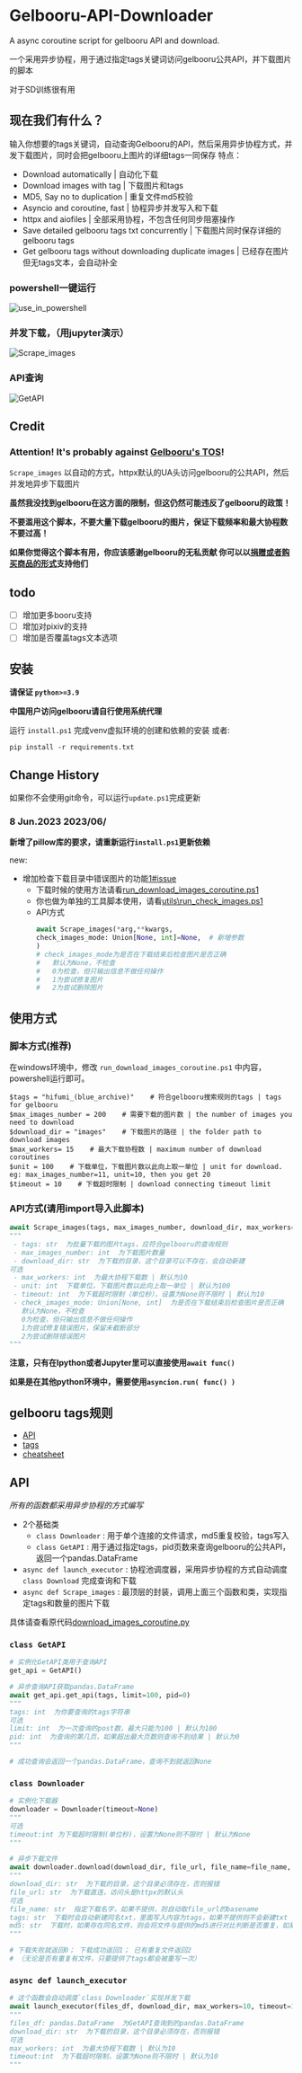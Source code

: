 # Gelbooru-API-Downloader
A async coroutine script for gelbooru API and download.  

一个采用异步协程，用于通过指定tags关键词访问gelbooru公共API，并下载图片的脚本

对于SD训练很有用

## 现在我们有什么？
输入你想要的tags关键词，自动查询Gelbooru的API，然后采用异步协程方式，并发下载图片，同时会把gelbooru上图片的详细tags一同保存
特点：
 - Download automatically | 自动化下载
 - Download images with tag | 下载图片和tags
 - MD5, Say no to duplication | 重复文件md5校验
 - Asyncio and coroutine, fast | 协程异步并发写入和下载
 - httpx and aiofiles | 全部采用协程，不包含任何同步阻塞操作
 - Save detailed gelbooru tags txt concurrently | 下载图片同时保存详细的gelbooru tags
 - Get gelbooru tags without downloading duplicate images | 已经存在图片但无tags文本，会自动补全

### powershell一键运行
![use_in_powershell](./docs/use_in_powershell.png)

### 并发下载，（用jupyter演示）
![Scrape_images](./docs/Scrape_images.png)

### API查询
![GetAPI](./docs/GetAPI.png)

## Credit
### **Attention! It's probably against [Gelbooru's TOS](https://gelbooru.com/tos.php)!**

`Scrape_images` 以自动的方式，httpx默认的UA头访问gelbooru的公共API，然后并发地异步下载图片

**虽然我没找到gelbooru在这方面的限制，但这仍然可能违反了gelbooru的政策！**

**不要滥用这个脚本，不要大量下载gelbooru的图片，保证下载频率和最大协程数不要过高！**

**如果你觉得这个脚本有用，你应该感谢gelbooru的无私贡献
你可以以[捐赠或者购买商品的形式](https://buymyshit.moneygrubbingwhore.com/index.php?page=products&s=list)支持他们**

## todo
- [ ] 增加更多booru支持
- [ ] 增加对pixiv的支持
- [ ] 增加是否覆盖tags文本选项

## 安装
**请保证 `python>=3.9`**

**中国用户访问gelbooru请自行使用系统代理**

运行 `install.ps1` 完成venv虚拟环境的创建和依赖的安装
或者:
```shell
pip install -r requirements.txt
```

## Change History
如果你不会使用git命令，可以运行`update.ps1`完成更新
### 8 Jun.2023 2023/06/
**新增了pillow库的要求，请重新运行`install.ps1`更新依赖**

new:
 - 增加检查下载目录中错误图片的功能[1#issue](https://github.com/WSH032/Gelbooru-API-Downloader/issues/1)
   - 下载时候的使用方法请看[run_download_images_coroutine.ps1](run_download_images_coroutine.ps1)
   - 你也做为单独的工具脚本使用，请看[utils\run_check_images.ps1](utils\run_check_images.ps1)
   - API方式
      ```python
      await Scrape_images(*arg,**kwargs,
      check_images_mode: Union[None, int]=None,  # 新增参数
      )
      # check_images_mode为是否在下载结束后检查图片是否正确
      #   默认为None，不检查
      #   0为检查，但只输出信息不做任何操作
      #   1为尝试修复图片
      #   2为尝试删除图片
      ```


## 使用方式
### 脚本方式(推荐)
在windows环境中，修改 `run_download_images_coroutine.ps1` 中内容，powershell运行即可。
```shell
$tags = "hifumi_(blue_archive)"    # 符合gelbooru搜索规则的tags | tags for gelbooru
$max_images_number = 200    # 需要下载的图片数 | the number of images you need to download
$download_dir = "images"    # 下载图片的路径 | the folder path to download images
$max_workers= 15    # 最大下载协程数 | maximum number of download coroutines
$unit = 100    # 下载单位，下载图片数以此向上取一单位 | unit for download. eg: max_images_number=11, unit=10, then you get 20
$timeout = 10    # 下载超时限制 | download connecting timeout limit
```

### API方式(请用import导入此脚本)
```python
await Scrape_images(tags, max_images_number, download_dir, max_workers=max_workers, unit=unit, timeout=timeout, check_images_mode=check_images_mode)
"""
 - tags: str  为批量下载的图片tags，应符合gelbooru的查询规则
 - max_images_number: int  为下载图片数量
 - download_dir: str  为下载的目录，这个目录可以不存在，会自动新建
可选
 - max_workers: int  为最大协程下载数 | 默认为10
 - unit: int  下载单位，下载图片数以此向上取一单位 | 默认为100
 - timeout: int  为下载超时限制（单位秒），设置为None则不限时 | 默认为10
 - check_images_mode: Union[None, int]  为是否在下载结束后检查图片是否正确
   默认为None，不检查
   0为检查，但只输出信息不做任何操作
   1为尝试修复错误图片，保留未截断部分
   2为尝试删除错误图片
"""
```
**注意，只有在Ipython或者Jupyter里可以直接使用`await func()`**

**如果是在其他python环境中，需要使用`asyncion.run( func() )`**

## gelbooru tags规则
 - [API](https://gelbooru.com/index.php?page=wiki&s=view&id=18780)
 - [tags](https://gelbooru.com/index.php?page=wiki&s=&s=view&id=25921)
 - [cheatsheet](https://gelbooru.com/index.php?page=wiki&s=&s=view&id=26263)

## API

*所有的函数都采用异步协程的方式编写*

 - 2个基础类
   - `class Downloader` : 用于单个连接的文件请求，md5重复校验，tags写入
   - `class GetAPI` : 用于通过指定tags，pid页数来查询gelbooru的公共API，返回一个pandas.DataFrame
 - `async def launch_executor` : 协程池调度器，采用异步协程的方式自动调度 `class Download` 完成查询和下载
 - `async def Scrape_images` : 最顶层的封装，调用上面三个函数和类，实现指定tags和数量的图片下载

具体请查看原代码[download_images_coroutine.py](download_images_coroutine.py)

### `class GetAPI`
```python
# 实例化GetAPI类用于查询API
get_api = GetAPI()

# 异步查询API获取pandas.DataFrame
await get_api.get_api(tags, limit=100, pid=0)
"""
tags: int  为你要查询的tags字符串
可选
limit: int  为一次查询的post数，最大只能为100 | 默认为100
pid: int  为查询的第几页，如果超出最大页数则查询不到结果 | 默认为0
"""

# 成功查询会返回一个pandas.DataFrame，查询不到就返回None
```

### `class Downloader`
```python
# 实例化下载器
downloader = Downloader(timeout=None)
""" 
可选
timeout:int 为下载超时限制(单位秒)，设置为None则不限时 | 默认为None 
"""

# 异步下载文件
await downloader.download(download_dir, file_url, file_name=file_name, tags=tags, md5=md5)
"""
download_dir: str  为下载的目录，这个目录必须存在，否则报错
file_url: str  为下载直连，访问头是httpx的默认头
可选
file_name: str  指定下载名字，如果不提供，则自动取file_url的basename
tags: str  下载时会自动新建同名txt，里面写入内容为tags，如果不提供则不会新建txt
md5: str  下载时，如果存在同名文件，则会将文件与提供的md5进行对比判断是否重复，如果不提供则不校验
"""

# 下载失败就返回0； 下载成功返回1； 已有重复文件返回2
# （无论是否有重复有文件，只要提供了tags都会被重写一次）
```

### `async def launch_executor`
```python
# 这个函数会自动调度`class Downloader`实现并发下载
await launch_executor(files_df, download_dir, max_workers=10, timeout=10)
"""
files_df: pandas.DataFrame  为GetAPI查询到的pandas.DataFrame
download_dir: str  为下载的目录，这个目录必须存在，否则报错
可选
max_workers: int  为最大协程下载数 | 默认为10
timeout:int  为下载超时限制，设置为None则不限时 | 默认为10
"""
```
